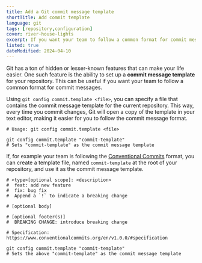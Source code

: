 ```yaml
---
title: Add a Git commit message template
shortTitle: Add commit template
language: git
tags: [repository,configuration]
cover: river-house-lights
excerpt: If you want your team to follow a common format for commit messages, you can set up a commit message template to make it easier.
listed: true
dateModified: 2024-04-10
---
```


Git has a ton of hidden or lesser-known features that can make your life easier. One such feature is the ability to set up a **commit message template** for your repository. This can be useful if you want your team to follow a common format for commit messages.

Using `git config commit.template <file>`, you can specify a file that contains the commit message template for the current repository. This way, every time you commit changes, Git will open a copy of the template in your text editor, making it easier for you to follow the commit message format.

```shell
# Usage: git config commit.template <file>

git config commit.template "commit-template"
# Sets "commit-template" as the commit message template
```

If, for example your team is following the [Conventional Commits](https://www.conventionalcommits.org/en/v1.0.0/) format, you can create a template file, named `commit-template` at the root of your repository, and use it as the commit message template.

```shell [commit-template]
# <type>[optional scope]: <description>
#  feat: add new feature
#  fix: bug fix
#  Append a `!` to indicate a breaking change

# [optional body]

# [optional footer(s)]
#  BREAKING CHANGE: introduce breaking change

# Specification: https://www.conventionalcommits.org/en/v1.0.0/#specification
```

```shell
git config commit.template "commit-template"
# Sets the above "commit-template" as the commit message template
```
